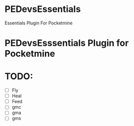# PEDevsEssentials
Essentials Plugin For Pocketmine
# PEDevsEsssentials Plugin for Pocketmine
# TODO:
- [ ] Fly
- [ ] Heal
- [ ] Feed
- [ ] gmc
- [ ] gma
- [ ] gms
